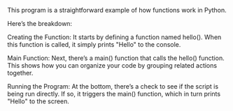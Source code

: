 This program is a straightforward example of how functions work in Python. 

Here’s the breakdown:

Creating the Function: It starts by defining a function named hello(). When this function is called, it simply prints "Hello" to the console.

Main Function: Next, there’s a main() function that calls the hello() function. This shows how you can organize your code by grouping related actions together.

Running the Program: At the bottom, there’s a check to see if the script is being run directly. If so, it triggers the main() function, which in turn prints "Hello" to the screen.
